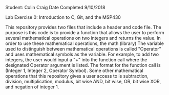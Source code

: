 Student: Colin Craig 
Date Completed 9/10/2018

Lab Exercise 0: Introduction to C, Git, and the MSP430

This repository provides two files that include a header and code file. The purpose is this code is to provide a function that allows the user to perform several mathematical operations on two integers and returns the value. In order to use these mathematical operations, the math (library) The variable used to distinguish between mathematical operations is called "Operator" and uses mathematical symbols as the variable. For example, to add two integers, the user would input a "+" into the function call where the designated Operator argument is listed. The format for the function call is (Integer 1, Integer 2, Operator Symbol). Some other mathematical operations that this repository gives a user access to is subtraction, division, multiplication, modulus, bit wise AND, bit wise, OR, bit wise XOR, and negation of integer 1. 
